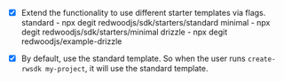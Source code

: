 - [x] Extend the functionality to use different starter templates via flags.
  standard - npx degit redwoodjs/sdk/starters/standard <project-name>
  minimal - npx degit redwoodjs/sdk/starters/minimal <project-name>
  drizzle - npx degit redwoodjs/example-drizzle <project-name>

- [x] By default, use the standard template. So when the user runs `create-rwsdk my-project`, it will use the standard template.

